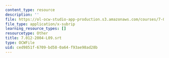 ```yaml
---
content_type: resource
description: ''
file: https://ol-ocw-studio-app-production.s3.amazonaws.com/courses/7-01sc-fundamentals-of-biology-fall-2011/ced9851f6709bd580a64f93ae98ad28b_7.012-2004-L09.srt
file_type: application/x-subrip
learning_resource_types: []
resourcetype: Other
title: 7.012-2004-L09.srt
type: OCWFile
uid: ced9851f-6709-bd58-0a64-f93ae98ad28b
---
```

